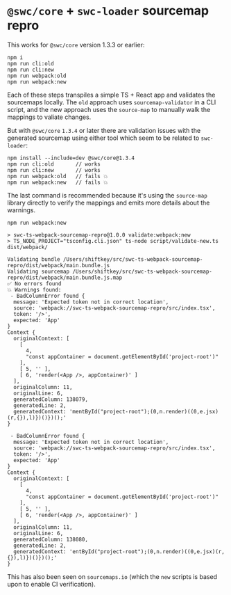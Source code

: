# `@swc/core` + `swc-loader` sourcemap repro

This works for `@swc/core` version 1.3.3 or earlier:

```
npm i
npm run cli:old
npm run cli:new
npm run webpack:old
npm run webpack:new
```

Each of these steps transpiles a simple TS + React app and validates the
sourcemaps locally. The `old` approach uses `sourcemap-validator` in a CLI 
script, and the new approach uses the `source-map` to manually walk the mappings
to valiate changes.

But with `@swc/core` `1.3.4` or later there are validation issues with the
generated sourcemap using either tool which seem to be related to `swc-loader`:

```
npm install --include=dev @swc/core@1.3.4
npm run cli:old       // works
npm run cli:new       // works
npm run webpack:old   // fails 💥 
npm run webpack:new   // fails 💥 
```

The last command is recommended because it's using the `source-map` library
directly to verify the mappings and emits more details about the warnings.

```
npm run webpack:new

> swc-ts-webpack-sourcemap-repro@1.0.0 validate:webpack:new
> TS_NODE_PROJECT="tsconfig.cli.json" ts-node script/validate-new.ts dist/webpack/

Validating bundle /Users/shiftkey/src/swc-ts-webpack-sourcemap-repro/dist/webpack/main.bundle.js
Validating sourcemap /Users/shiftkey/src/swc-ts-webpack-sourcemap-repro/dist/webpack/main.bundle.js.map
✅ No errors found
💥 Warnings found:
 - BadColumnError found {
  message: 'Expected token not in correct location',
  source: 'webpack://swc-ts-webpack-sourcemap-repro/src/index.tsx',
  token: '/>',
  expected: 'App'
}
Context {
  originalContext: [
    [
      4,
      "const appContainer = document.getElementById('project-root')"
    ],
    [ 5, '' ],
    [ 6, 'render(<App />, appContainer)' ]
  ],
  originalColumn: 11,
  originalLine: 6,
  generatedColumn: 138079,
  generatedLine: 2,
  generatedContext: 'mentById("project-root");(0,n.render)((0,e.jsx)(r,{}),l)})()})();'
}

 - BadColumnError found {
  message: 'Expected token not in correct location',
  source: 'webpack://swc-ts-webpack-sourcemap-repro/src/index.tsx',
  token: '/>',
  expected: 'App'
}
Context {
  originalContext: [
    [
      4,
      "const appContainer = document.getElementById('project-root')"
    ],
    [ 5, '' ],
    [ 6, 'render(<App />, appContainer)' ]
  ],
  originalColumn: 11,
  originalLine: 6,
  generatedColumn: 138080,
  generatedLine: 2,
  generatedContext: 'entById("project-root");(0,n.render)((0,e.jsx)(r,{}),l)})()})();'
}

```

This has also been seen on `sourcemaps.io` (which the `new` scripts is based
upon to enable CI verification).
